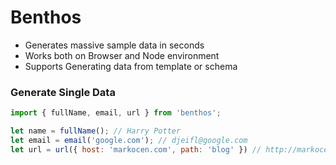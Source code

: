 # Benthos
 * Generates massive sample data in seconds
 * Works both on Browser and Node environment
 * Supports Generating data from template or schema
 
### Generate Single Data
```javascript
import { fullName, email, url } from 'benthos';

let name = fullName(); // Harry Potter
let email = email('google.com'); // djeifl@google.com
let url = url({ host: 'markocen.com', path: 'blog' }) // http://markocen.com/blog
```
